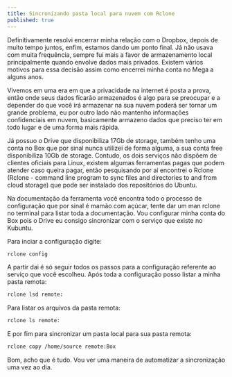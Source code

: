 ```yaml
---
title: Sincronizando pasta local para nuvem com Rclone
published: true
---
```


Definitivamente resolvi encerrar minha relação com o Dropbox, depois de muito tempo juntos, enfim, estamos dando um ponto final. Já não usava com muita frequência, sempre fui mais a favor de armazenamento local principalmente quando envolve dados mais privados. Existem vários motivos para essa decisão assim como encerrei minha conta no Mega a alguns anos.

Vivemos em uma era em que a privacidade na internet é posta a prova, então onde seus dados ficarão armazenados é algo para se preocupar e a depender do que você irá armazenar na sua nuvem poderá ser tornar um grande problema, eu por outro lado não mantenho informações confidenciais em nuvem, basicamente armazeno dados que preciso ter em todo lugar e de uma forma mais rápida.

Já possuo o Drive que disponibiliza 17Gb de storage, também tenho uma conta no Box que por sinal nunca utilizei de forma alguma, a sua conta free disponibiliza 10Gb de storage. Contudo, os dois serviços não dispõem de clientes oficiais para Linux, existem algumas ferramentas pagas que podem atender caso queira pagar, então pesquisando por aí encontrei o Rclone (Rclone - command line program to sync files and directories to and from cloud storage) que pode ser instalado dos repositórios do Ubuntu.

Na documentação da ferramenta você encontra todo o processo de configuração que por sinal é mamão com açúcar, tente dar um man rclone no terminal para listar toda a documentação. Vou configurar minha conta do Box pois o Drive eu consigo sincronizar com o serviço que existe no Kubuntu.

Para inciar a configuração digite:

```bash
rclone config
```

A partir dai é só seguir todos os passos para a configuração referente ao serviço que você escolheu.
Após toda a configuração posso listar a minha pasta remota:

```bash
rclone lsd remote:
```

Para listar os arquivos da pasta remota:

```bash
rclone ls remote:
```

E por fim para sincronizar um pasta local para sua pasta remota:

```bash
rclone copy /home/source remote:Box
```

Bom, acho que é tudo. Vou ver uma maneira de automatizar a sincronização uma vez ao dia.


